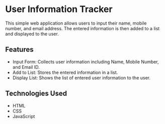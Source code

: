 # User Information Tracker

This simple web application allows users to input their name, mobile number, and email address. The entered information is then added to a list and displayed to the user.

## Features

- Input Form: Collects user information including Name, Mobile Number, and Email ID.
- Add to List: Stores the entered information in a list.
- Display List: Shows the list of entered user information to the user.

## Technologies Used

- HTML
- CSS
- JavaScript
